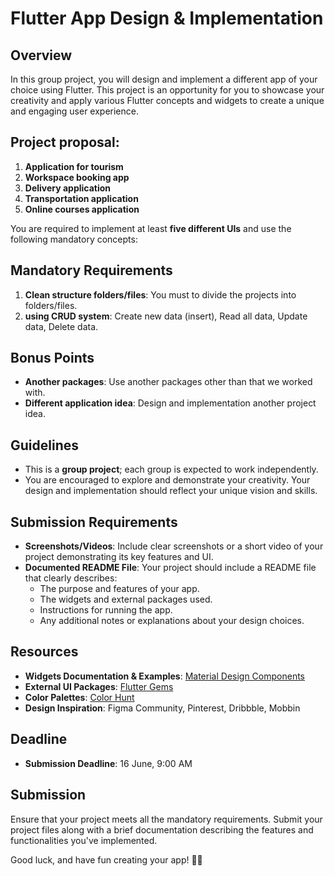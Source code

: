 # Flutter App Design & Implementation

## Overview
In this group project, you will design and implement a different app of your choice using Flutter. This project is an opportunity for you to showcase your creativity and apply various Flutter concepts and widgets to create a unique and engaging user experience.

## Project proposal:
1. **Application for tourism**
2. **Workspace booking app**
3. **Delivery application**
4. **Transportation application**
5. **Online courses application**

You are required to implement at least **five different UIs** and use the following mandatory concepts:

## Mandatory Requirements
1. **Clean structure folders/files**: You must to divide the projects into folders/files.
2. **using CRUD system**: Create new data (insert), Read all data, Update data, Delete data.

## Bonus Points
- **Another packages**: Use another packages other than that we worked with.
- **Different application idea**: Design and implementation another project idea. 

## Guidelines
- This is a **group project**; each group is expected to work independently.
- You are encouraged to explore and demonstrate your creativity. Your design and implementation should reflect your unique vision and skills.

## Submission Requirements
- **Screenshots/Videos**: Include clear screenshots or a short video of your project demonstrating its key features and UI.
- **Documented README File**: Your project should include a README file that clearly describes:
  - The purpose and features of your app.
  - The widgets and external packages used.
  - Instructions for running the app.
  - Any additional notes or explanations about your design choices.


## Resources
- **Widgets Documentation & Examples**: [Material Design Components](https://m3.material.io/components/badges/overview)
- **External UI Packages**: [Flutter Gems](https://fluttergems.dev/)
- **Color Palettes**: [Color Hunt](https://colorhunt.co/)
- **Design Inspiration**: Figma Community, Pinterest, Dribbble, Mobbin

## Deadline
- **Submission Deadline**: 16 June, 9:00 AM

## Submission
Ensure that your project meets all the mandatory requirements. Submit your project files along with a brief documentation describing the features and functionalities you've implemented.

Good luck, and have fun creating your app! 🎨📱
